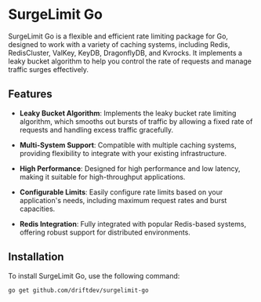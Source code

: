 # SurgeLimit Go

SurgeLimit Go is a flexible and efficient rate limiting package for Go, designed to work with a variety of caching systems, including Redis, RedisCluster, ValKey, KeyDB, DragonflyDB, and Kvrocks. It implements a leaky bucket algorithm to help you control the rate of requests and manage traffic surges effectively.

## Features

- **Leaky Bucket Algorithm**: Implements the leaky bucket rate limiting algorithm, which smooths out bursts of traffic by allowing a fixed rate of requests and handling excess traffic gracefully.

- **Multi-System Support**: Compatible with multiple caching systems, providing flexibility to integrate with your existing infrastructure.

- **High Performance**: Designed for high performance and low latency, making it suitable for high-throughput applications.

- **Configurable Limits**: Easily configure rate limits based on your application's needs, including maximum request rates and burst capacities.

- **Redis Integration**: Fully integrated with popular Redis-based systems, offering robust support for distributed environments.

## Installation

To install SurgeLimit Go, use the following command:

```bash
go get github.com/driftdev/surgelimit-go
```

